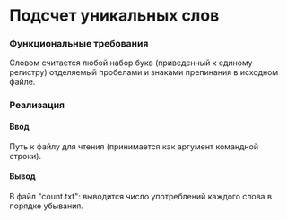 # Подсчет уникальных слов
### Функциональные требования
Словом считается любой набор букв (приведенный к единому регистру) отделяемый пробелами и знаками препинания в исходном файле.

### Реализация
#### Ввод
Путь к файлу для чтения (принимается как аргумент командной строки).

#### Вывод 
В файл "count.txt": выводится число употреблений каждого слова в порядке убывания.